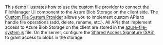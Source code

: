 This demo illustrates how to use the custom file provider to connect the FileManager UI component to the Azure Blob Storage on the client side. The [Custom File System Provider](/Documentation/ApiReference/UI_Widgets/dxFileManager/File_System_Providers/Custom) allows you to implement custom APIs to handle file operations (add, delete, rename, etc.). All APIs that implement access to Azure Blob Storage on the client are stored in the <a href="https://js.devexpress.com/Demos/WidgetsGallery/JSDemos/Demos/FileUploader/AzureDirectUploading/azure-file-system.js" target="_blank">azure-file-system.js</a> file. On the server, configure the [Shared Access Signature (SAS)](https://docs.microsoft.com/en-us/azure/storage/common/storage-sas-overview) to grant access to blobs in the storage.